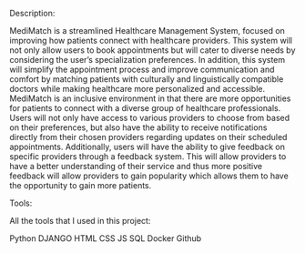 Description:

MediMatch is a streamlined Healthcare Management System, focused on improving how patients connect with healthcare providers. This system will not only allow users to book appointments but will cater to diverse needs by considering the user’s specialization preferences. In addition, this system will simplify the appointment process and improve communication and comfort by matching patients with culturally and linguistically compatible doctors while making healthcare more personalized and accessible. MediMatch is an inclusive environment in that there are more opportunities for patients to connect with a diverse group of healthcare professionals. Users will not only have access to various providers to choose from based on their preferences, but also have the ability to receive notifications directly from their chosen providers regarding updates on their scheduled appointments. Additionally, users will have the ability to give feedback on specific providers through a feedback system. This will allow providers to have a better understanding of their service and thus more positive feedback will allow providers to gain popularity which allows them to have the opportunity to gain more patients.

Tools:

All the tools that I used in this project:

Python DJANGO HTML CSS JS SQL Docker Github
